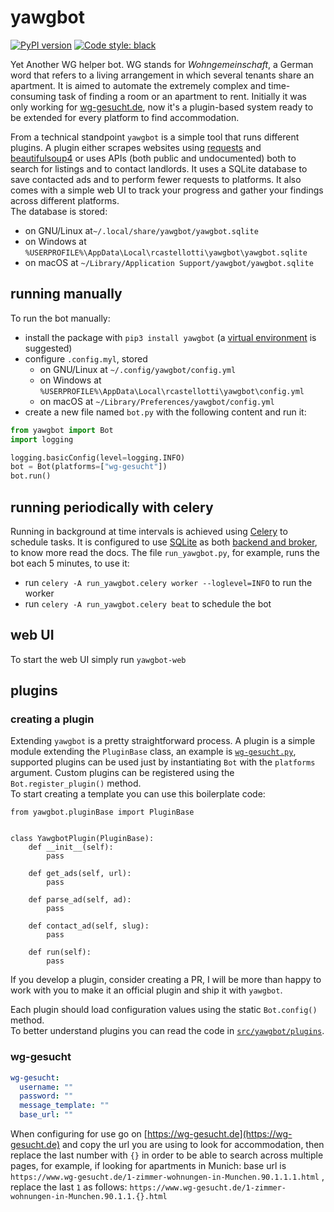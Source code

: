 # yawgbot

[![PyPI version](https://badge.fury.io/py/yawgbot.svg)](https://badge.fury.io/py/yawgbot)
[![Code style: black](https://img.shields.io/badge/code%20style-black-000000.svg)](https://github.com/psf/black)

Yet Another WG helper bot. WG stands for *Wohngemeinschaft*, a German word that refers to a living arrangement in which
several tenants share an apartment. It is aimed to automate the extremely complex and time-consuming task of finding a
room or an apartment to rent. Initially it was only working for [wg-gesucht.de](https://wg-gesucht.de), now it's a
plugin-based system ready to be extended for every platform to find accommodation.

From a technical standpoint `yawgbot` is a simple tool that runs different plugins. A plugin either scrapes websites using [requests](https://requests.readthedocs.io/en/latest/) and [beautifulsoup4](https://beautiful-soup-4.readthedocs.io/en/latest/) or uses APIs (both public and undocumented) both to search for listings and to contact landlords. It uses a SQLite database to save contacted ads and to perform fewer requests to platforms. It also comes with a simple web UI to track your progress and gather your findings across different platforms.  
The database is stored:

+ on GNU/Linux at`~/.local/share/yawgbot/yawgbot.sqlite`
+ on Windows at `%USERPROFILE%\AppData\Local\rcastellotti\yawgbot\yawgbot.sqlite`
+ on macOS at `~/Library/Application Support/yawgbot/yawgbot.sqlite`

## running manually

To run the bot manually:

+ install the package with `pip3 install yawgbot` (a [virtual environment](https://docs.python.org/3/tutorial/venv.html)
  is suggested)
+ configure `.config.myl`, stored
    + on GNU/Linux at `~/.config/yawgbot/config.yml`
    + on Windows at `%USERPROFILE%\AppData\Local\rcastellotti\yawgbot\config.yml`
    + on macOS at `~/Library/Preferences/yawgbot/config.yml`
+ create a new file named `bot.py` with the following content and run it:

```python
from yawgbot import Bot
import logging

logging.basicConfig(level=logging.INFO)
bot = Bot(platforms=["wg-gesucht"])
bot.run()
```

## running periodically with celery

Running in background at time intervals is achieved using [Celery](https://docs.celeryq.dev/en/stable/) to schedule tasks. It is configured to use [SQLite](https://sqlite.org) as both [backend and broker](https://docs.celeryq.dev/en/stable/getting-started/backends-and-brokers/index.html), to know
more read the docs. The file `run_yawgbot.py`, for example, runs the bot each 5 minutes, to use it:

- run `celery -A run_yawgbot.celery worker --loglevel=INFO` to run the worker
- run `celery -A run_yawgbot.celery beat` to schedule the bot

## web UI

To start the web UI simply run `yawgbot-web`

## plugins

### creating a plugin

Extending `yawgbot` is a pretty straightforward process. A plugin is a simple module extending the `PluginBase` class, an example is [`wg-gesucht.py`](https://github.com/rcastellotti/yawgbot/blob/master/src/yawgbot/plugins/wg-gesucht.py),
supported plugins can be used just by instantiating `Bot` with the `platforms` argument. Custom plugins can be registered using the `Bot.register_plugin()` method.  
To start creating a template you can use this boilerplate code:

```python3
from yawgbot.pluginBase import PluginBase


class YawgbotPlugin(PluginBase):
    def __init__(self):
        pass

    def get_ads(self, url):
        pass

    def parse_ad(self, ad):
        pass

    def contact_ad(self, slug):
        pass

    def run(self):
        pass
```

If you develop a plugin, consider creating a PR, I will be more than happy to work with you to make it an official plugin and ship it with `yawgbot`.

Each plugin should load configuration values using the static `Bot.config()` method.   
To better understand plugins you can read the code in [`src/yawgbot/plugins`](https://github.com/rcastellotti/yawgbot/tree/master/src/yawgbot/plugins).

### wg-gesucht

```yml
wg-gesucht:
  username: ""
  password: ""
  message_template: ""
  base_url: ""
```

When configuring for use go on [https://wg-gesucht.de](https://wg-gesucht.de) and copy the url you are using to look for
accommodation, then replace the last number with `{}` in order to be able to search across multiple pages, for example,
if looking for apartments in Munich: base url is `https://www.wg-gesucht.de/1-zimmer-wohnungen-in-Munchen.90.1.1.1.html`
, replace the last `1` as follows: `https://www.wg-gesucht.de/1-zimmer-wohnungen-in-Munchen.90.1.1.{}.html`